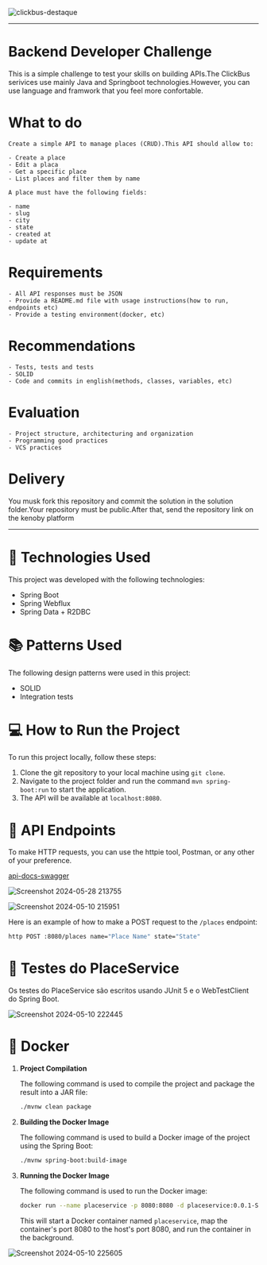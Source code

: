 
![clickbus-destaque](https://github.com/NathanaelSantos/placeservice/assets/45519156/38eaca87-95f7-4025-9dd3-e61025549a83)

---

# Backend Developer Challenge

This is a simple challenge to test your skills on building APIs.The ClickBus serivices use mainly Java and Springboot technologies.However, you can use language and framwork that you feel more confortable.

# What to do
```
Create a simple API to manage places (CRUD).This API should allow to:

- Create a place
- Edit a placa
- Get a specific place
- List places and filter them by name
```
```
A place must have the following fields:

- name
- slug
- city
- state
- created at
- update at
```

# Requirements
```
- All API responses must be JSON
- Provide a README.md file with usage instructions(how to run, endpoints etc)
- Provide a testing environment(docker, etc)
```
# Recommendations
```
- Tests, tests and tests
- SOLID
- Code and commits in english(methods, classes, variables, etc)
```
# Evaluation
```
- Project structure, architecturing and organization
- Programming good practices
- VCS practices
```
# Delivery
You musk fork this repository and commit the solution in the solution folder.Your repository must be public.After that, send the repository link on the kenoby platform

---


# 🚀 Technologies Used
This project was developed with the following technologies:

- Spring Boot
- Spring Webflux
- Spring Data + R2DBC

# 📚 Patterns Used
The following design patterns were used in this project:

- SOLID
- Integration tests

# 💻 How to Run the Project
To run this project locally, follow these steps:

1. Clone the git repository to your local machine using `git clone`.
2. Navigate to the project folder and run the command `mvn spring-boot:run` to start the application.
3. The API will be available at `localhost:8080`.

# 📝 API Endpoints
To make HTTP requests, you can use the httpie tool, Postman, or any other of your preference.

[api-docs-swagger](http://localhost:8080/webjars/swagger-ui/index.html)

![Screenshot 2024-05-28 213755](https://github.com/NathanaelSantos/ClickBus-Placeservice-API/assets/45519156/70b01625-70c0-402f-80c7-e235554f570a)


![Screenshot 2024-05-10 215951](https://github.com/NathanaelSantos/ClickBus-Placeservice-API/assets/45519156/98719d4a-2c7a-485c-822e-a19f7a8a3302)

Here is an example of how to make a POST request to the `/places` endpoint:

```bash
http POST :8080/places name="Place Name" state="State"
```

# 🧪 Testes do PlaceService
Os testes do PlaceService são escritos usando JUnit 5 e o WebTestClient do Spring Boot.

![Screenshot 2024-05-10 222445](https://github.com/NathanaelSantos/ClickBus-Placeservice-API/assets/45519156/a1b276f4-ffec-43cc-a320-7089a0167f9e)

# 🐋 Docker

1. **Project Compilation**

    The following command is used to compile the project and package the result into a JAR file:

    ```bash
    ./mvnw clean package
    ```

2. **Building the Docker Image**

    The following command is used to build a Docker image of the project using the Spring Boot:

    ```bash
    ./mvnw spring-boot:build-image
    ```

3. **Running the Docker Image**

    The following command is used to run the Docker image:

    ```bash
    docker run --name placeservice -p 8080:8080 -d placeservice:0.0.1-SNAPSHOT
    ```

    This will start a Docker container named `placeservice`, map the container's port 8080 to the host's port 8080, and run the container in the background.



![Screenshot 2024-05-10 225605](https://github.com/NathanaelSantos/ClickBus-Placeservice-API/assets/45519156/535b4e44-9ca5-4089-89f0-4bbd90b6fc0c)



